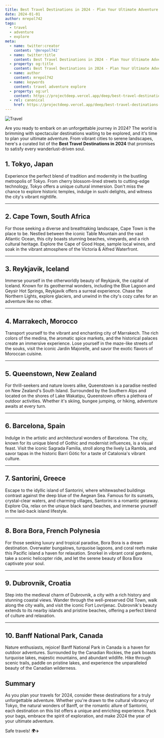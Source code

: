 ```yaml
---
title: Best Travel Destinations in 2024 - Plan Your Ultimate Adventure
date: 2024-01-01
author: mrepol742
tags:
  - travel
  - adventure
  - explore
meta:
  - name: twitter:creator
    content: '@mrepol742'
  - name: twitter:title
    content: Best Travel Destinations in 2024 - Plan Your Ultimate Adventure
  - property: og:title
    content: Best Travel Destinations in 2024 - Plan Your Ultimate Adventure
  - name: author
    content: mrepol742
  - name: keywords
    content: travel adventure explore
  - property: og:url
    content: https://projectdeep.vercel.app/deep/best-travel-destinations-in-2024/
  - rel: canonical
    href: https://projectdeep.vercel.app/deep/best-travel-destinations-in-2024/
---
```


![Travel](/blog/images/posts/travel.jpeg)

Are you ready to embark on an unforgettable journey in 2024? The world is brimming with spectacular destinations waiting to be explored, and it's time to plan your ultimate adventure. From vibrant cities to serene landscapes, here's a curated list of the **Best Travel Destinations in 2024** that promises to satisfy every wanderlust-driven soul.

## 1. **Tokyo, Japan**

Experience the perfect blend of tradition and modernity in the bustling metropolis of Tokyo. From cherry blossom-lined streets to cutting-edge technology, Tokyo offers a unique cultural immersion. Don't miss the chance to explore historic temples, indulge in sushi delights, and witness the city's vibrant nightlife.

---

## 2. **Cape Town, South Africa**

For those seeking a diverse and breathtaking landscape, Cape Town is the place to be. Nestled between the iconic Table Mountain and the vast Atlantic Ocean, this city boasts stunning beaches, vineyards, and a rich cultural heritage. Explore the Cape of Good Hope, sample local wines, and soak in the vibrant atmosphere of the Victoria & Alfred Waterfront.

---

## 3. **Reykjavik, Iceland**

Immerse yourself in the otherworldly beauty of Reykjavik, the capital of Iceland. Known for its geothermal wonders, including the Blue Lagoon and Geysir Hot Springs, Reykjavik offers a surreal experience. Chase the Northern Lights, explore glaciers, and unwind in the city's cozy cafes for an adventure like no other.

---

## 4. **Marrakech, Morocco**

Transport yourself to the vibrant and enchanting city of Marrakech. The rich colors of the medina, the aromatic spice markets, and the historical palaces create an immersive experience. Lose yourself in the maze-like streets of the souks, visit the iconic Jardin Majorelle, and savor the exotic flavors of Moroccan cuisine.

---

## 5. **Queenstown, New Zealand**

For thrill-seekers and nature lovers alike, Queenstown is a paradise nestled on New Zealand's South Island. Surrounded by the Southern Alps and located on the shores of Lake Wakatipu, Queenstown offers a plethora of outdoor activities. Whether it's skiing, bungee jumping, or hiking, adventure awaits at every turn.

---

## 6. **Barcelona, Spain**

Indulge in the artistic and architectural wonders of Barcelona. The city, known for its unique blend of Gothic and modernist influences, is a visual feast. Visit the iconic Sagrada Familia, stroll along the lively La Rambla, and savor tapas in the historic Barri Gòtic for a taste of Catalonia's vibrant culture.

---

## 7. **Santorini, Greece**

Escape to the idyllic island of Santorini, where whitewashed buildings contrast against the deep blue of the Aegean Sea. Famous for its sunsets, crystal-clear waters, and charming villages, Santorini is a romantic getaway. Explore Oia, relax on the unique black sand beaches, and immerse yourself in the laid-back island lifestyle.

---

## 8. **Bora Bora, French Polynesia**

For those seeking luxury and tropical paradise, Bora Bora is a dream destination. Overwater bungalows, turquoise lagoons, and coral reefs make this Pacific island a haven for relaxation. Snorkel in vibrant coral gardens, take a scenic helicopter ride, and let the serene beauty of Bora Bora captivate your soul.

---

## 9. **Dubrovnik, Croatia**

Step into the medieval charm of Dubrovnik, a city with a rich history and stunning coastal views. Wander through the well-preserved Old Town, walk along the city walls, and visit the iconic Fort Lovrijenac. Dubrovnik's beauty extends to its nearby islands and pristine beaches, offering a perfect blend of culture and relaxation.

---

## 10. **Banff National Park, Canada**

Nature enthusiasts, rejoice! Banff National Park in Canada is a haven for outdoor adventures. Surrounded by the Canadian Rockies, the park boasts turquoise lakes, majestic mountains, and abundant wildlife. Hike through scenic trails, paddle on pristine lakes, and experience the unparalleled beauty of the Canadian wilderness.

## **Summary**

As you plan your travels for 2024, consider these destinations for a truly unforgettable adventure. Whether you're drawn to the cultural vibrancy of Tokyo, the natural wonders of Banff, or the romantic allure of Santorini, each destination on this list offers a unique and enriching experience. Pack your bags, embrace the spirit of exploration, and make 2024 the year of your ultimate adventure.

Safe travels! 🌍✈️